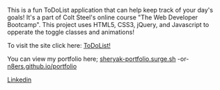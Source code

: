 This is a fun ToDoList application that can help keep track of your day's goals! 
It's a part of Colt Steel's online course "The Web Developer Bootcamp". 
This project uses HTML5, CSS3, jQuery, and Javascript to opperate the toggle classes and animations!

To visit the site click here: 
<a href="http://sheryak-todo.surge.sh/" target="_blank">ToDoList!</a>

You can view my portfolio here;
<a href="http://sheryak-portfolio.surge.sh/" target="_blank">sheryak-portfolio.surge.sh</a>
-or-
<a href="https://n8ers.github.io/portfolio/" target="_blank">n8ers.github.io/portfolio</a>

<a href="https://www.linkedin.com/in/nathan-sheryak-405083136/" target="_blank">Linkedin</a>

